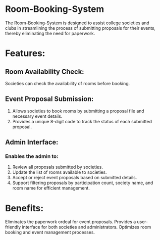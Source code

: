 # Room-Booking-System

   The Room-Booking-System is designed to assist college societies and clubs in streamlining the process of submitting proposals for their events, thereby eliminating the need for paperwork.

# Features:
## Room Availability Check:
   Societies can check the availability of rooms before booking.
## Event Proposal Submission:

   1) Allows societies to book rooms by submitting a proposal file and necessary event details.
   2) Provides a unique 8-digit code to track the status of each submitted proposal.
## Admin Interface:

### Enables the admin to:
   1) Review all proposals submitted by societies.
   2) Update the list of rooms available to societies.
   3) Accept or reject event proposals based on submitted details.
   4) Support filtering proposals by participation count, society name, and room name for efficient management.
# Benefits:
Eliminates the paperwork ordeal for event proposals.
Provides a user-friendly interface for both societies and administrators.
Optimizes room booking and event management processes.
